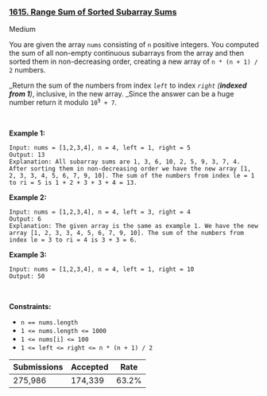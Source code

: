 ### [1615. Range Sum of Sorted Subarray Sums](https://leetcode.com/problems/range-sum-of-sorted-subarray-sums/description/?envType=daily-question&envId=2024-08-04)

Medium

You are given the array `` nums `` consisting of `` n `` positive integers. You computed the sum of all non-empty continuous subarrays from the array and then sorted them in non-decreasing order, creating a new array of `` n * (n + 1) / 2 `` numbers.

_Return the sum of the numbers from index _`` left ``_ to index _`` right `` (__indexed from 1__)_, inclusive, in the new array. _Since the answer can be a huge number return it modulo <code>10<sup>9</sup> + 7</code>.

 

<strong class="example">Example 1:</strong>

```
Input: nums = [1,2,3,4], n = 4, left = 1, right = 5
Output: 13 
Explanation: All subarray sums are 1, 3, 6, 10, 2, 5, 9, 3, 7, 4. After sorting them in non-decreasing order we have the new array [1, 2, 3, 3, 4, 5, 6, 7, 9, 10]. The sum of the numbers from index le = 1 to ri = 5 is 1 + 2 + 3 + 3 + 4 = 13. 
```

<strong class="example">Example 2:</strong>

```
Input: nums = [1,2,3,4], n = 4, left = 3, right = 4
Output: 6
Explanation: The given array is the same as example 1. We have the new array [1, 2, 3, 3, 4, 5, 6, 7, 9, 10]. The sum of the numbers from index le = 3 to ri = 4 is 3 + 3 = 6.
```

<strong class="example">Example 3:</strong>

```
Input: nums = [1,2,3,4], n = 4, left = 1, right = 10
Output: 50
```

 

__Constraints:__

*   `` n == nums.length ``
*   `` 1 <= nums.length <= 1000 ``
*   `` 1 <= nums[i] <= 100 ``
*   `` 1 <= left <= right <= n * (n + 1) / 2 ``

| Submissions    | Accepted     | Rate   |
| -------------- | ------------ | ------ |
| 275,986 | 174,339 | 63.2% |